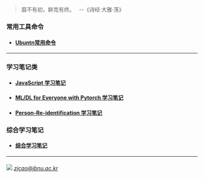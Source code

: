 > 靡不有初，鲜克有终。 &nbsp; --《诗经·大雅·荡》

### 常用工具命令

  - #### [Ubuntn常用命令](./Diary/00_Conda-Commands.md)

---
### 学习笔记类

  - #### [JavaScript 学习笔记](./JavaScript)
  
  - #### [ML/DL for Everyone with Pytorch 学习笔记](./ML-DL-Pytorch)

  - #### [Person-Re-identification 学习笔记](./Person-Re-identification)

### 综合学习笔记
  
  - #### [综合学习笔记](./Diary)
  
  
  
  
  
  
---
###### ![](./images/mail.ico) *zjcao@jbnu.ac.kr*  

